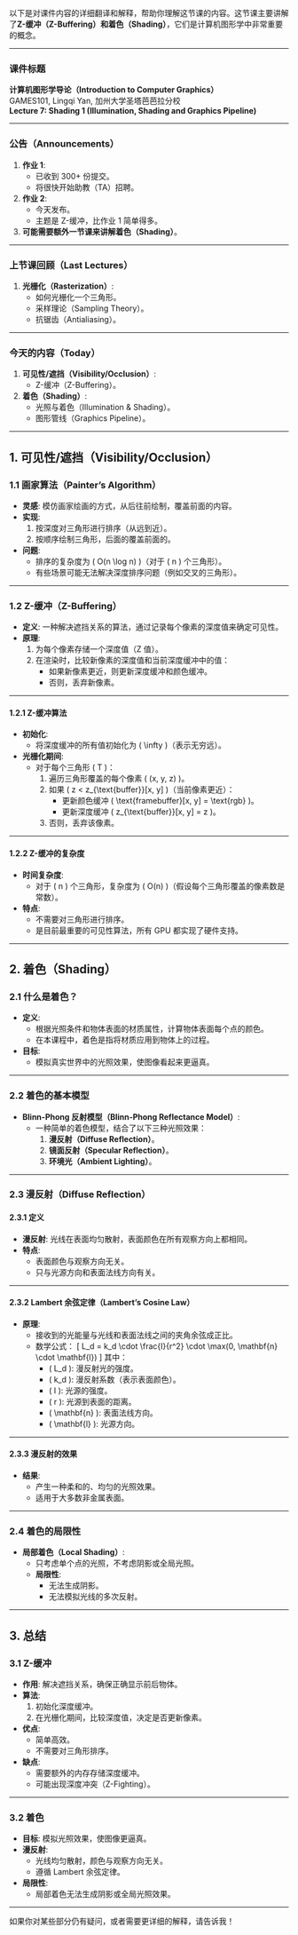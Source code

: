 以下是对课件内容的详细翻译和解释，帮助你理解这节课的内容。这节课主要讲解了**Z-缓冲（Z-Buffering）**和**着色（Shading）**，它们是计算机图形学中非常重要的概念。

---

### **课件标题**
**计算机图形学导论（Introduction to Computer Graphics）**  
GAMES101, Lingqi Yan, 加州大学圣塔芭芭拉分校  
**Lecture 7: Shading 1 (Illumination, Shading and Graphics Pipeline)**

---

### **公告（Announcements）**
1. **作业 1**:
   - 已收到 300+ 份提交。
   - 将很快开始助教（TA）招聘。
2. **作业 2**:
   - 今天发布。
   - 主题是 Z-缓冲，比作业 1 简单得多。
3. **可能需要额外一节课来讲解着色（Shading）**。

---

### **上节课回顾（Last Lectures）**
1. **光栅化（Rasterization）**:
   - 如何光栅化一个三角形。
   - 采样理论（Sampling Theory）。
   - 抗锯齿（Antialiasing）。

---

### **今天的内容（Today）**
1. **可见性/遮挡（Visibility/Occlusion）**:
   - Z-缓冲（Z-Buffering）。
2. **着色（Shading）**:
   - 光照与着色（Illumination & Shading）。
   - 图形管线（Graphics Pipeline）。

---

## **1. 可见性/遮挡（Visibility/Occlusion）**

### **1.1 画家算法（Painter’s Algorithm）**
- **灵感**: 模仿画家绘画的方式，从后往前绘制，覆盖前面的内容。
- **实现**:
  1. 按深度对三角形进行排序（从远到近）。
  2. 按顺序绘制三角形，后面的覆盖前面的。
- **问题**:
  - 排序的复杂度为 \( O(n \log n) \)（对于 \( n \) 个三角形）。
  - 有些场景可能无法解决深度排序问题（例如交叉的三角形）。

---

### **1.2 Z-缓冲（Z-Buffering）**
- **定义**: 一种解决遮挡关系的算法，通过记录每个像素的深度值来确定可见性。
- **原理**:
  1. 为每个像素存储一个深度值（Z 值）。
  2. 在渲染时，比较新像素的深度值和当前深度缓冲中的值：
     - 如果新像素更近，则更新深度缓冲和颜色缓冲。
     - 否则，丢弃新像素。

---

#### **1.2.1 Z-缓冲算法**
- **初始化**:
  - 将深度缓冲的所有值初始化为 \( \infty \)（表示无穷远）。
- **光栅化期间**:
  - 对于每个三角形 \( T \)：
    1. 遍历三角形覆盖的每个像素 \( (x, y, z) \)。
    2. 如果 \( z < z_{\text{buffer}}[x, y] \)（当前像素更近）：
       - 更新颜色缓冲 \( \text{framebuffer}[x, y] = \text{rgb} \)。
       - 更新深度缓冲 \( z_{\text{buffer}}[x, y] = z \)。
    3. 否则，丢弃该像素。

---

#### **1.2.2 Z-缓冲的复杂度**
- **时间复杂度**:
  - 对于 \( n \) 个三角形，复杂度为 \( O(n) \)（假设每个三角形覆盖的像素数是常数）。
- **特点**:
  - 不需要对三角形进行排序。
  - 是目前最重要的可见性算法，所有 GPU 都实现了硬件支持。

---

## **2. 着色（Shading）**

### **2.1 什么是着色？**
- **定义**:
  - 根据光照条件和物体表面的材质属性，计算物体表面每个点的颜色。
  - 在本课程中，着色是指将材质应用到物体上的过程。
- **目标**:
  - 模拟真实世界中的光照效果，使图像看起来更逼真。

---

### **2.2 着色的基本模型**
- **Blinn-Phong 反射模型（Blinn-Phong Reflectance Model）**:
  - 一种简单的着色模型，结合了以下三种光照效果：
    1. **漫反射（Diffuse Reflection）**。
    2. **镜面反射（Specular Reflection）**。
    3. **环境光（Ambient Lighting）**。

---

### **2.3 漫反射（Diffuse Reflection）**

#### **2.3.1 定义**
- **漫反射**: 光线在表面均匀散射，表面颜色在所有观察方向上都相同。
- **特点**:
  - 表面颜色与观察方向无关。
  - 只与光源方向和表面法线方向有关。

---

#### **2.3.2 Lambert 余弦定律（Lambert’s Cosine Law）**
- **原理**:
  - 接收到的光能量与光线和表面法线之间的夹角余弦成正比。
  - 数学公式：
    \[
    L_d = k_d \cdot \frac{I}{r^2} \cdot \max(0, \mathbf{n} \cdot \mathbf{l})
    \]
    其中：
    - \( L_d \): 漫反射光的强度。
    - \( k_d \): 漫反射系数（表示表面颜色）。
    - \( I \): 光源的强度。
    - \( r \): 光源到表面的距离。
    - \( \mathbf{n} \): 表面法线方向。
    - \( \mathbf{l} \): 光源方向。

---

#### **2.3.3 漫反射的效果**
- **结果**:
  - 产生一种柔和的、均匀的光照效果。
  - 适用于大多数非金属表面。

---

### **2.4 着色的局限性**
- **局部着色（Local Shading）**:
  - 只考虑单个点的光照，不考虑阴影或全局光照。
  - **局限性**:
    - 无法生成阴影。
    - 无法模拟光线的多次反射。

---

## **3. 总结**

### **3.1 Z-缓冲**
- **作用**: 解决遮挡关系，确保正确显示前后物体。
- **算法**:
  1. 初始化深度缓冲。
  2. 在光栅化期间，比较深度值，决定是否更新像素。
- **优点**:
  - 简单高效。
  - 不需要对三角形排序。
- **缺点**:
  - 需要额外的内存存储深度缓冲。
  - 可能出现深度冲突（Z-Fighting）。

---

### **3.2 着色**
- **目标**: 模拟光照效果，使图像更逼真。
- **漫反射**:
  - 光线均匀散射，颜色与观察方向无关。
  - 遵循 Lambert 余弦定律。
- **局限性**:
  - 局部着色无法生成阴影或全局光照效果。

---

如果你对某些部分仍有疑问，或者需要更详细的解释，请告诉我！
